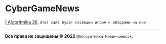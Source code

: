 # CyberGameNews
[| Algoritmika 26](https://github.com/algoritmika26),
```Этот сайт будет посвещен играм и обзорами на них```
___
**Все права не защищены © 2022** ```@Алгоритмика Невинномысск```.
